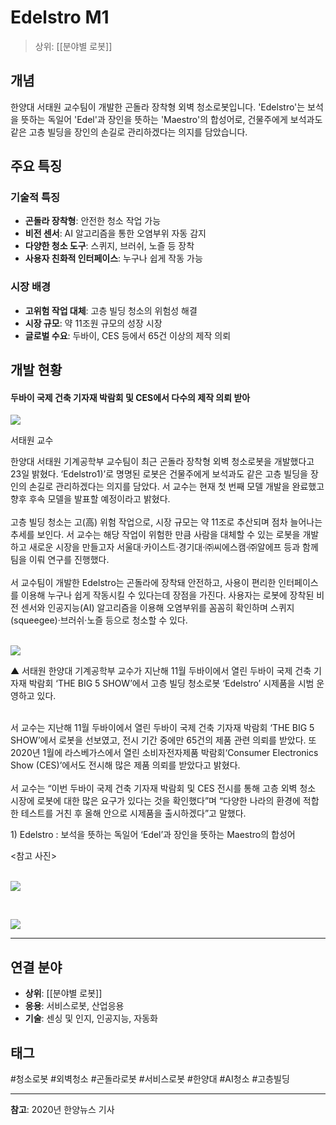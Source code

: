# Edelstro M1

> 상위: [[분야별 로봇]]

## 개념

한양대 서태원 교수팀이 개발한 곤돌라 장착형 외벽 청소로봇입니다. 'Edelstro'는 보석을 뜻하는 독일어 'Edel'과 장인을 뜻하는 'Maestro'의 합성어로, 건물주에게 보석과도 같은 고층 빌딩을 장인의 손길로 관리하겠다는 의지를 담았습니다.

## 주요 특징

### 기술적 특징
- **곤돌라 장착형**: 안전한 청소 작업 가능
- **비전 센서**: AI 알고리즘을 통한 오염부위 자동 감지
- **다양한 청소 도구**: 스퀴지, 브러쉬, 노즐 등 장착
- **사용자 친화적 인터페이스**: 누구나 쉽게 작동 가능

### 시장 배경
- **고위험 작업 대체**: 고층 빌딩 청소의 위험성 해결
- **시장 규모**: 약 11조원 규모의 성장 시장
- **글로벌 수요**: 두바이, CES 등에서 65건 이상의 제작 의뢰

## 개발 현황

#### 두바이 국제 건축 기자재 박람회 및 CES에서 다수의 제작 의뢰 받아

![](https://cdn.newshyu.com/news/photo/202001/746243_25959_3335.png)

서태원 교수

한양대 서태원 기계공학부 교수팀이 최근 곤돌라 장착형 외벽 청소로봇을 개발했다고 23일 밝혔다. ‘Edelstro1)’로 명명된 로봇은 건물주에게 보석과도 같은 고층 빌딩을 장인의 손길로 관리하겠다는 의지를 담았다. 서 교수는 현재 첫 번째 모델 개발을 완료했고 향후 후속 모델을 발표할 예정이라고 밝혔다.  
   
고층 빌딩 청소는 고(高) 위험 작업으로, 시장 규모는 약 11조로 추산되며 점차 늘어나는 추세를 보인다. 서 교수는 해당 작업이 위험한 만큼 사람을 대체할 수 있는 로봇을 개발하고 새로운 시장을 만들고자 서울대·카이스트·경기대·㈜씨에스캠·㈜알에프 등과 함께 팀을 이뤄 연구를 진행했다.  
   
서 교수팀이 개발한 Edelstro는 곤돌라에 장착돼 안전하고, 사용이 편리한 인터페이스를 이용해 누구나 쉽게 작동시킬 수 있다는데 장점을 가진다. 사용자는 로봇에 장착된 비전 센서와 인공지능(AI) 알고리즘을 이용해 오염부위를 꼼꼼히 확인하며 스퀴지(squeegee)·브러쉬·노즐 등으로 청소할 수 있다.  
 

![](https://cdn.newshyu.com/news/photo/202001/746243_25960_3335.jpg)

▲ 서태원 한양대 기계공학부 교수가 지난해 11월 두바이에서 열린 두바이 국제 건축 기자재 박람회 ‘THE BIG 5 SHOW’에서 고층 빌딩 청소로봇 ‘Edelstro’ 시제품을 시범 운영하고 있다.

  
   
서 교수는 지난해 11월 두바이에서 열린 두바이 국제 건축 기자재 박람회 ‘THE BIG 5 SHOW’에서 로봇을 선보였고, 전시 기간 중에만 65건의 제품 관련 의뢰를 받았다. 또 2020년 1월에 라스베가스에서 열린 소비자전자제품 박람회‘Consumer Electronics Show (CES)’에서도 전시해 많은 제품 의뢰를 받았다고 밝혔다.  
   
서 교수는 “이번 두바이 국제 건축 기자재 박람회 및 CES 전시를 통해 고층 외벽 청소 시장에 로봇에 대한 많은 요구가 있다는 것을 확인했다”며 “다양한 나라의 환경에 적합한 테스트를 거친 후 올해 안으로 시제품을 출시하겠다”고 말했다.

  
  
1) Edelstro : 보석을 뜻하는 독일어 ‘Edel’과 장인을 뜻하는 Maestro의 합성어

  
<참고 사진>  
 

![](https://cdn.newshyu.com/news/photo/202001/746243_25961_3335.jpg)

 

![](https://cdn.newshyu.com/news/photo/202001/746243_25962_3335.jpg)

---

## 연결 분야

- **상위**: [[분야별 로봇]]
- **응용**: 서비스로봇, 산업응용
- **기술**: 센싱 및 인지, 인공지능, 자동화

## 태그

#청소로봇 #외벽청소 #곤돌라로봇 #서비스로봇 #한양대 #AI청소 #고층빌딩

---

**참고**: 2020년 한양뉴스 기사